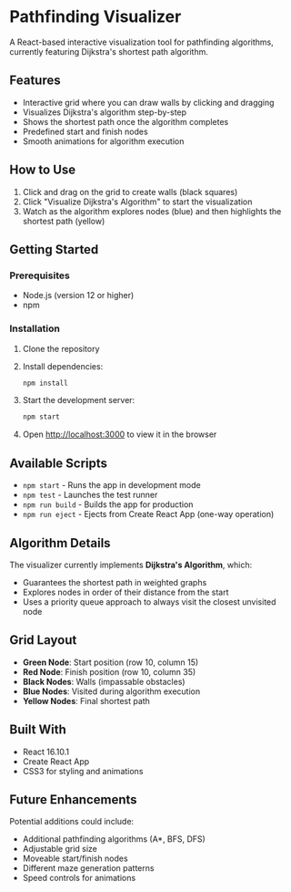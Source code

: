 # Pathfinding Visualizer

A React-based interactive visualization tool for pathfinding algorithms, currently featuring Dijkstra's shortest path algorithm.

## Features

- Interactive grid where you can draw walls by clicking and dragging
- Visualizes Dijkstra's algorithm step-by-step
- Shows the shortest path once the algorithm completes
- Predefined start and finish nodes
- Smooth animations for algorithm execution

## How to Use

1. Click and drag on the grid to create walls (black squares)
2. Click "Visualize Dijkstra's Algorithm" to start the visualization
3. Watch as the algorithm explores nodes (blue) and then highlights the shortest path (yellow)

## Getting Started

### Prerequisites

- Node.js (version 12 or higher)
- npm

### Installation

1. Clone the repository
2. Install dependencies:
   ```bash
   npm install
   ```

3. Start the development server:
   ```bash
   npm start
   ```

4. Open [http://localhost:3000](http://localhost:3000) to view it in the browser

## Available Scripts

- `npm start` - Runs the app in development mode
- `npm test` - Launches the test runner
- `npm run build` - Builds the app for production
- `npm run eject` - Ejects from Create React App (one-way operation)

## Algorithm Details

The visualizer currently implements **Dijkstra's Algorithm**, which:
- Guarantees the shortest path in weighted graphs
- Explores nodes in order of their distance from the start
- Uses a priority queue approach to always visit the closest unvisited node

## Grid Layout

- **Green Node**: Start position (row 10, column 15)
- **Red Node**: Finish position (row 10, column 35)  
- **Black Nodes**: Walls (impassable obstacles)
- **Blue Nodes**: Visited during algorithm execution
- **Yellow Nodes**: Final shortest path

## Built With

- React 16.10.1
- Create React App
- CSS3 for styling and animations

## Future Enhancements

Potential additions could include:
- Additional pathfinding algorithms (A*, BFS, DFS)
- Adjustable grid size
- Moveable start/finish nodes
- Different maze generation patterns
- Speed controls for animations
